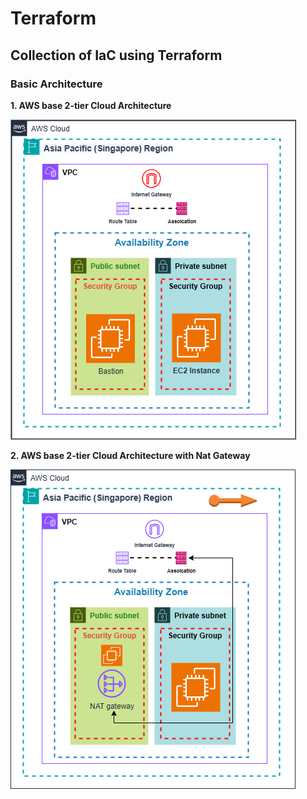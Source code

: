 # Terraform
## Collection of IaC using Terraform
### Basic Architecture
**1. AWS base 2-tier Cloud Architecture**

![2-tier-architecture](/2-tier-architecture/Final-2-tier.png)

**2. AWS base 2-tier Cloud Architecture with Nat Gateway**

![3-tier-architecture-basic](/2-tier-architecture-natgateway/Final-2-tier-natgateway.png)
